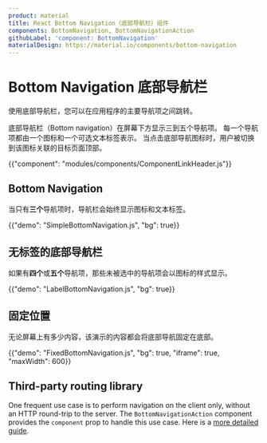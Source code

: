 ```yaml
---
product: material
title: React Bottom Navigation（底部导航栏）组件
components: BottomNavigation, BottomNavigationAction
githubLabel: 'component: BottomNavigation'
materialDesign: https://material.io/components/bottom-navigation
---
```


# Bottom Navigation 底部导航栏

<p class="description">使用底部导航栏，您可以在应用程序的主要导航项之间跳转。</p>

底部导航栏（Bottom navigation）在屏幕下方显示三到五个导航项。 每一个导航项都由一个图标和一个可选文本标签表示。 当点击底部导航图标时，用户被切换到该图标关联的目标页面顶部。

{{"component": "modules/components/ComponentLinkHeader.js"}}

## Bottom Navigation

当只有**三个**导航项时，导航栏会始终显示图标和文本标签。

{{"demo": "SimpleBottomNavigation.js", "bg": true}}

## 无标签的底部导航栏

如果有**四个**或**五个**导航项，那些未被选中的导航项会以图标的样式显示。

{{"demo": "LabelBottomNavigation.js", "bg": true}}

## 固定位置

无论屏幕上有多少内容，该演示的内容都会将底部导航固定在底部。

{{"demo": "FixedBottomNavigation.js", "bg": true, "iframe": true, "maxWidth": 600}}

## Third-party routing library

One frequent use case is to perform navigation on the client only, without an HTTP round-trip to the server. The `BottomNavigationAction` component provides the `component` prop to handle this use case. Here is a [more detailed guide](/material/guides/routing/).
